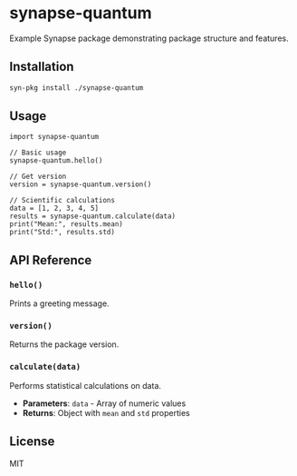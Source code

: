 
# synapse-quantum

Example Synapse package demonstrating package structure and features.

## Installation

```bash
syn-pkg install ./synapse-quantum
```

## Usage

```synapse
import synapse-quantum

// Basic usage
synapse-quantum.hello()

// Get version
version = synapse-quantum.version()

// Scientific calculations
data = [1, 2, 3, 4, 5]
results = synapse-quantum.calculate(data)
print("Mean:", results.mean)
print("Std:", results.std)
```

## API Reference

### `hello()`
Prints a greeting message.

### `version()`
Returns the package version.

### `calculate(data)`
Performs statistical calculations on data.
- **Parameters**: `data` - Array of numeric values
- **Returns**: Object with `mean` and `std` properties

## License

MIT
